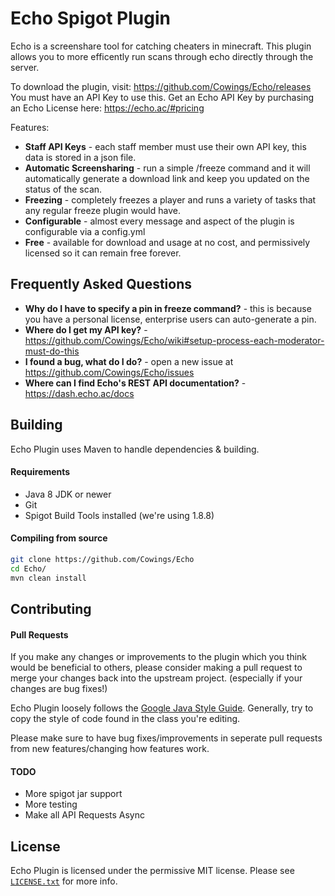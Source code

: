 # Echo Spigot Plugin
Echo is a screenshare tool for catching cheaters in minecraft. This plugin allows you to more efficently run scans through echo directly through the server.

To download the plugin, visit: https://github.com/Cowings/Echo/releases
You must have an API Key to use this. Get an Echo API Key by purchasing an Echo License here: https://echo.ac/#pricing

Features:
* **Staff API Keys** - each staff member must use their own API key, this data is stored in a json file.
* **Automatic Screensharing** - run a simple /freeze command and it will automatically generate a download link and keep you updated on the status of the scan.
* **Freezing** - completely freezes a player and runs a variety of tasks that any regular freeze plugin would have.
* **Configurable** - almost every message and aspect of the plugin is configurable via a config.yml
* **Free** - available for download and usage at no cost, and permissively licensed so it can remain free forever.

## Frequently Asked Questions
* **Why do I have to specify a pin in freeze command?** - this is because you have a personal license, enterprise users can auto-generate a pin.
* **Where do I get my API key?** - https://github.com/Cowings/Echo/wiki#setup-process-each-moderator-must-do-this
* **I found a bug, what do I do?** - open a new issue at https://github.com/Cowings/Echo/issues
* **Where can I find Echo's REST API documentation?** - https://dash.echo.ac/docs


## Building
Echo Plugin uses Maven to handle dependencies & building.

#### Requirements
* Java 8 JDK or newer
* Git
* Spigot Build Tools installed (we're using 1.8.8)

#### Compiling from source
```sh
git clone https://github.com/Cowings/Echo
cd Echo/
mvn clean install
```

## Contributing
#### Pull Requests
If you make any changes or improvements to the plugin which you think would be beneficial to others, please consider making a pull request to merge your changes back into the upstream project. (especially if your changes are bug fixes!)

Echo Plugin loosely follows the [Google Java Style Guide](https://google.github.io/styleguide/javaguide.html). Generally, try to copy the style of code found in the class you're editing. 

Please make sure to have bug fixes/improvements in seperate pull requests from new features/changing how features work.

#### TODO
* More spigot jar support
* More testing
* Make all API Requests Async

## License
Echo Plugin is licensed under the permissive MIT license. Please see [`LICENSE.txt`](https://github.com/Cowings/Echo/blob/master/LICENSE.txt) for more info.
